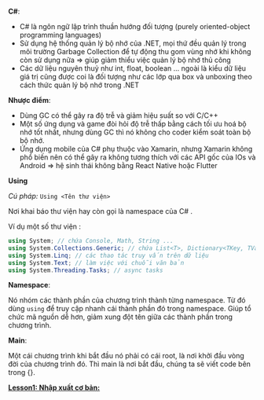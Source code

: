 **C#**:

- C# là ngôn ngữ lập trình thuần hướng đối tượng (purely oriented-object programming languages)
- Sử dụng hệ thống quản lý bộ nhớ của .NET, mọi thứ đều quản lý trong môi trường Garbage Collection để tự động thu gom vùng nhớ khi không còn sử dụng nữa => giúp giảm thiểu việc quản lý bộ nhớ thủ công
- Các dữ liệu nguyên thuỷ như int, float, boolean ... ngoài là kiểu dữ liệu giá trị cũng được coi là đối tượng như các lớp qua box và unboxing theo cách thức quản lý bộ nhớ trong .NET

**Nhược điểm**:

- Dùng GC có thể gây ra độ trễ và giảm hiệu suất so với C/C++
- Một số ứng dụng và game đòi hỏi độ trễ thấp bằng cách tối ưu hoá bộ nhớ tốt nhất, nhưng dùng GC thì nó không cho coder kiểm soát toàn bộ bộ nhớ.
- Ứng dụng mobile của C# phụ thuộc vào Xamarin, nhưng Xamarin không phổ biến nên có thể gây ra không tương thích với các API gốc của IOs và Android => hệ sinh thái không bằng React Native hoặc Flutter

**Using**

_Cú pháp:_ `Using <Tên thư viện>`

Nơi khai báo thư viện hay còn gọi là namespace của C# .

Ví dụ một số thư viện :

```C#
using System; // chứa Console, Math, String ...
using System.Collections.Generic; // chứa List<T>, Dictionary<TKey, TValue>
using System.Linq; // các thao tác truy vấn trên dữ liệu
using System.Text; // làm việc với chuỗi văn bản
using System.Threading.Tasks; // async tasks
```

**Namespace**:

Nó nhóm các thành phần của chương trình thành từng namespace. Từ đó dùng `using` để truy cập nhanh cái thành phần đó trong namespace. Giúp tổ chức mã nguồn dễ hơn, giảm xung đột tên giữa các thành phần trong chương trình.

**Main**:

Một cái chương trình khi bắt đầu nó phải có cái root, là nơi khởi đầu vòng đời của chương trình đó. Thì main là nơi bắt đầu, chúng ta sẽ viết code bên trong {}.

[**Lesson1: Nhập xuất cơ bản:**](/Users/phamngocngan/Documents/C#-exploring/HelloWorld/Console/README.md)
